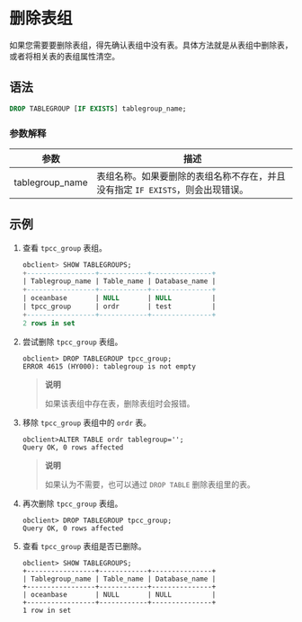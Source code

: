 # 删除表组

如果您需要要删除表组，得先确认表组中没有表。具体方法就是从表组中删除表，或者将相关表的表组属性清空。

## 语法

```sql
DROP TABLEGROUP [IF EXISTS] tablegroup_name;
```

### 参数解释

|     **参数**      |                    **描述**                     |
|-----------------|-----------------------------------------------|
| tablegroup_name | 表组名称。如果要删除的表组名称不存在，并且没有指定 `IF EXISTS`，则会出现错误。 |

## 示例

1. 查看 `tpcc_group` 表组。

   ```sql
   obclient> SHOW TABLEGROUPS;
   +-----------------+------------+---------------+
   | Tablegroup_name | Table_name | Database_name |
   +-----------------+------------+---------------+
   | oceanbase       | NULL       | NULL          |
   | tpcc_group      | ordr       | test          |
   +-----------------+------------+---------------+
   2 rows in set
   ```

2. 尝试删除 `tpcc_group` 表组。

   ```unknow
   obclient> DROP TABLEGROUP tpcc_group;
   ERROR 4615 (HY000): tablegroup is not empty
   ```

   > **说明**
   >
   > 如果该表组中存在表，删除表组时会报错。

3. 移除 `tpcc_group` 表组中的 `ordr` 表。

   ```unknow
   obclient>ALTER TABLE ordr tablegroup='';
   Query OK, 0 rows affected
   ```

   > **说明**
   >
   > 如果认为不需要，也可以通过 `DROP TABLE` 删除表组里的表。

4. 再次删除 `tpcc_group` 表组。

   ```unknow
   obclient> DROP TABLEGROUP tpcc_group;
   Query OK, 0 rows affected
   ```

5. 查看 `tpcc_group` 表组是否已删除。

   ```unknow
   obclient> SHOW TABLEGROUPS;
   +-----------------+------------+---------------+
   | Tablegroup_name | Table_name | Database_name |
   +-----------------+------------+---------------+
   | oceanbase       | NULL       | NULL          |
   +-----------------+------------+---------------+
   1 row in set
   ```
